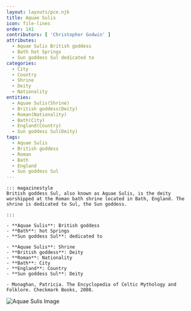 ```yaml
---
layout: layouts/pce.njk
title: Aquae Sulis
icon: file-lines
order: 141
contributors: [ 'Christopher Godwin' ]
attributes:
  - Aquae Sulis British goddess
  - Bath hot Springs
  - Sun goddess Sul dedicated to
categories:
  - City
  - Country
  - Shrine
  - Deity
  - Nationality
entities:
  - Aquae Sulis(Shrine)
  - British goddess(Deity)
  - Roman(Nationality)
  - Bath(City)
  - England(Country)
  - Sun goddess Sul(Deity)
tags:
  - Aquae Sulis
  - British goddess
  - Roman
  - Bath
  - England
  - Sun goddess Sul
---
```

``` tab [group1:Info]
::: magazinestyle
British goddess Sul, also known as Aquae Sulis, is the deity worshipped at the Roman bath shrine located in Bath, England. The shrine is dedicated to Sul, the Sun goddess.

:::
```
``` tab [group1:Attributes]
- **Aquae Sulis**: British goddess
- **Bath**: hot Springs
- **Sun goddess Sul**: dedicated to
```
``` tab [group1:Entities]
- **Aquae Sulis**: Shrine
- **British goddess**: Deity
- **Roman**: Nationality
- **Bath**: City
- **England**: Country
- **Sun goddess Sul**: Deity
```
``` tab [group1:Sources]
- Monaghan, Patricia. The Encyclopedia of Celtic Mythology and Folklore. Checkmark Books, 2008.
```
![Aquae Sulis Image](https://upload.wikimedia.org/wikipedia/commons/thumb/0/08/Roman_Baths_in_Bath_Spa%2C_England_-_July_2006.jpg/1200px-Roman_Baths_in_Bath_Spa%2C_England_-_July_2006.jpg)
